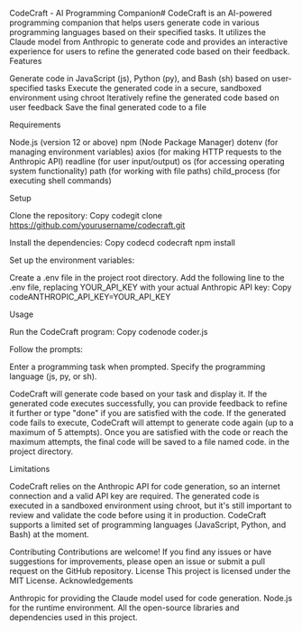 CodeCraft - AI Programming Companion#
CodeCraft is an AI-powered programming companion that helps users generate code in various programming languages based on their specified tasks. It utilizes the Claude model from Anthropic to generate code and provides an interactive experience for users to refine the generated code based on their feedback.
Features

Generate code in JavaScript (js), Python (py), and Bash (sh) based on user-specified tasks
Execute the generated code in a secure, sandboxed environment using chroot
Iteratively refine the generated code based on user feedback
Save the final generated code to a file

Requirements

Node.js (version 12 or above)
npm (Node Package Manager)
dotenv (for managing environment variables)
axios (for making HTTP requests to the Anthropic API)
readline (for user input/output)
os (for accessing operating system functionality)
path (for working with file paths)
child_process (for executing shell commands)

Setup

Clone the repository:
Copy codegit clone https://github.com/yourusername/codecraft.git

Install the dependencies:
Copy codecd codecraft
npm install

Set up the environment variables:

Create a .env file in the project root directory.
Add the following line to the .env file, replacing YOUR_API_KEY with your actual Anthropic API key:
Copy codeANTHROPIC_API_KEY=YOUR_API_KEY




Usage

Run the CodeCraft program:
Copy codenode coder.js

Follow the prompts:

Enter a programming task when prompted.
Specify the programming language (js, py, or sh).


CodeCraft will generate code based on your task and display it.
If the generated code executes successfully, you can provide feedback to refine it further or type "done" if you are satisfied with the code.
If the generated code fails to execute, CodeCraft will attempt to generate code again (up to a maximum of 5 attempts).
Once you are satisfied with the code or reach the maximum attempts, the final code will be saved to a file named code.<language> in the project directory.

Limitations

CodeCraft relies on the Anthropic API for code generation, so an internet connection and a valid API key are required.
The generated code is executed in a sandboxed environment using chroot, but it's still important to review and validate the code before using it in production.
CodeCraft supports a limited set of programming languages (JavaScript, Python, and Bash) at the moment.

Contributing
Contributions are welcome! If you find any issues or have suggestions for improvements, please open an issue or submit a pull request on the GitHub repository.
License
This project is licensed under the MIT License.
Acknowledgements

Anthropic for providing the Claude model used for code generation.
Node.js for the runtime environment.
All the open-source libraries and dependencies used in this project.
